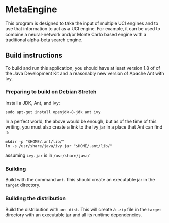 # MetaEngine
This program is designed to take the input of multiple UCI engines and to
use that information to act as a UCI engine. For example, it can be used to
combine a neural-network and/or Monte Carlo based engine with a traditional
alpha-beta search engine.

## Build instructions
To build and run this application, you should have at least version 1.8 of
of the Java Development Kit and a reasonably new version of Apache Ant with
Ivy.

### Preparing to build on Debian Stretch
Install a JDK, Ant, and Ivy:
```
sudo apt-get install openjdk-8-jdk ant ivy
```

In a perfect world, the above would be enough, but as of the time of this
writing, you must also create a link to the Ivy jar in a place that Ant can
find it:
```
mkdir -p "$HOME/.ant/lib/"
ln -s /usr/share/java/ivy.jar "$HOME/.ant/lib/"
```
assuming `ivy.jar` is in `/usr/share/java/`

### Building
Build with the command `ant`. This should
create an executable jar in the `target` directory.

### Building the distribution
Build the distribution with `ant dist`. This will create a `.zip` file in the
`target` directory with an executable jar and all its runtime dependencies.
